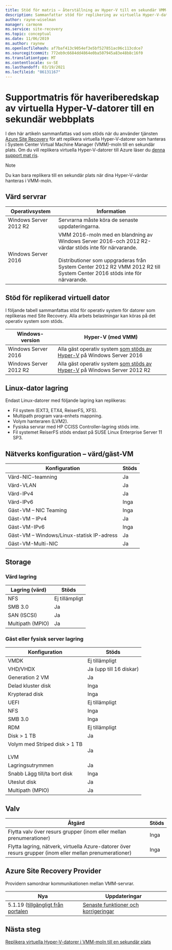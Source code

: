 ```yaml
---
title: Stöd för matris – återställning av Hyper-V till en sekundär VMM-plats med Azure Site Recovery
description: Sammanfattar stöd för replikering av virtuella Hyper-V-datorer i VMM-moln till en sekundär plats med Azure Site Recovery.
author: rayne-wiselman
manager: carmonm
ms.service: site-recovery
ms.topic: conceptual
ms.date: 11/06/2019
ms.author: raynew
ms.openlocfilehash: af7baf413c9054ef3e5bf527851ac06c113cdce7
ms.sourcegitcommit: 772eb9c6684dd4864e0ba507945a83e48b8c16f0
ms.translationtype: MT
ms.contentlocale: sv-SE
ms.lasthandoff: 03/19/2021
ms.locfileid: "86131167"
---
```

# <a name="support-matrix-for-disaster-recovery-of-hyper-v-vms-to-a-secondary-site"></a>Supportmatris för haveriberedskap av virtuella Hyper-V-datorer till en sekundär webbplats

I den här artikeln sammanfattas vad som stöds när du använder tjänsten [Azure Site Recovery](site-recovery-overview.md) för att replikera virtuella Hyper-V-datorer som hanteras i System Center Virtual Machine Manager (VMM)-moln till en sekundär plats. Om du vill replikera virtuella Hyper-V-datorer till Azure läser du [denna support mat ris](hyper-v-azure-support-matrix.md).

> [!NOTE]
> Du kan bara replikera till en sekundär plats när dina Hyper-V-värdar hanteras i VMM-moln.


## <a name="host-servers"></a>Värd servrar

**Operativsystem** | **Information**
--- | ---
Windows Server 2012 R2 | Servrarna måste köra de senaste uppdateringarna.
Windows Server 2016 |  VMM 2016-moln med en blandning av Windows Server 2016-och 2012 R2-värdar stöds inte för närvarande.<br/><br/> Distributioner som uppgraderas från System Center 2012 R2 VMM 2012 R2 till System Center 2016 stöds inte för närvarande.


## <a name="replicated-vm-support"></a>Stöd för replikerad virtuell dator

I följande tabell sammanfattas stöd för operativ system för datorer som replikeras med Site Recovery. Alla arbets belastningar kan köras på det operativ system som stöds.

**Windows-version** | **Hyper-V (med VMM)**
--- | ---
Windows Server 2016 | Alla gäst operativ system [som stöds av Hyper-V](/windows-server/virtualization/hyper-v/Supported-Windows-guest-operating-systems-for-Hyper-V-on-Windows) på Windows Server 2016 
Windows Server 2012 R2 | Alla gäst operativ system [som stöds av Hyper-V](/previous-versions/windows/it-pro/windows-server-2012-R2-and-2012/dn792027%28v%3dws.11%29) på Windows Server 2012 R2

## <a name="linux-machine-storage"></a>Linux-dator lagring

Endast Linux-datorer med följande lagring kan replikeras:

- Fil system (EXT3, ETX4, ReiserFS, XFS).
- Multipath program vara-enhets mappning.
- Volym hanteraren (LVM2).
- Fysiska servrar med HP CCISS Controller-lagring stöds inte.
- Fil systemet ReiserFS stöds endast på SUSE Linux Enterprise Server 11 SP3.

## <a name="network-configuration---hostguest-vm"></a>Nätverks konfiguration – värd/gäst-VM

**Konfiguration** | **Stöds**  
--- | --- 
Värd-NIC-teamning | Ja 
Värd-VLAN | Ja 
Värd-IPv4 | Ja 
Värd-IPv6 | Inga 
Gäst-VM – NIC Teaming | Inga
Gäst-VM – IPv4 | Ja
Gäst-VM-IPv6 | Inga
Gäst-VM – Windows/Linux-statisk IP-adress | Ja
Gäst-VM-Multi-NIC | Ja


## <a name="storage"></a>Storage

### <a name="host-storage"></a>Värd lagring

**Lagring (värd)** | **Stöds**
--- | --- 
NFS | Ej tillämpligt
SMB 3.0 |  Ja
SAN (ISCSI) | Ja
Multipath (MPIO) | Ja

### <a name="guest-or-physical-server-storage"></a>Gäst eller fysisk server lagring

**Konfiguration** | **Stöds**
--- | --- | 
VMDK |  Ej tillämpligt
VHD/VHDX | Ja (upp till 16 diskar)
Generation 2 VM | Ja
Delad kluster disk | Inga
Krypterad disk | Inga
UEFI| Ej tillämpligt
NFS | Inga
SMB 3.0 | Inga
RDM | Ej tillämpligt
Disk > 1 TB | Ja
Volym med Striped disk > 1 TB<br/><br/> LVM | Ja
Lagringsutrymmen | Ja
Snabb Lägg till/ta bort disk | Inga
Uteslut disk | Ja
Multipath (MPIO) | Ja

## <a name="vaults"></a>Valv

**Åtgärd** | **Stöds**
--- | --- 
Flytta valv över resurs grupper (inom eller mellan prenumerationer) |  Inga
Flytta lagring, nätverk, virtuella Azure-datorer över resurs grupper (inom eller mellan prenumerationer) | Inga

## <a name="azure-site-recovery-provider"></a>Azure Site Recovery Provider

Providern samordnar kommunikationen mellan VMM-servrar. 

**Nya** | **Uppdateringar**
--- | --- 
5.1.19 ([tillgängligt från portalen](https://aka.ms/downloaddra) | [Senaste funktioner och korrigeringar](https://support.microsoft.com/kb/3155002)



## <a name="next-steps"></a>Nästa steg

[Replikera virtuella Hyper-V-datorer i VMM-moln till en sekundär plats](./hyper-v-vmm-disaster-recovery.md)
